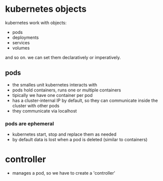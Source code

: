 # kubernetes objects

kubernetes work with objects:
- pods
- deployments
- services
- volumes

and so on. we can set them declaratively or imperatively.

## pods

- the smalles unit kubernetes interacts with
- pods hold containers, runs one or multiple containers
- tipically we have one container per pod
- has a cluster-internal IP by default, so they can communicate inside the cluster with other pods
- they communicate via localhost

### pods are ephemeral

- kubernetes start, stop and replace them as needed
- by default data is lost when a pod is deleted (similar to containers)

# controller

- manages a pod, so we have to create a 'controller'